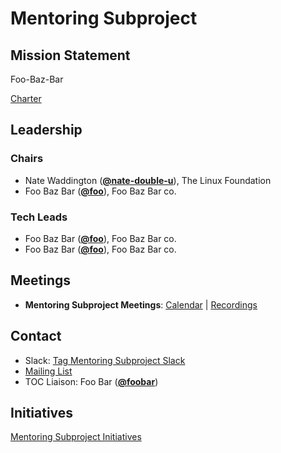 # Mentoring Subproject

## Mission Statement
Foo-Baz-Bar

[Charter](./charter.md)

## Leadership
### Chairs
- Nate Waddington (**[@nate-double-u](https://github.com/nate-double-u)**), The Linux Foundation
- Foo Baz Bar (**[@foo](https://github.com/foo)**), Foo Baz Bar co.
### Tech Leads
- Foo Baz Bar (**[@foo](https://github.com/foo)**), Foo Baz Bar co.
- Foo Baz Bar (**[@foo](https://github.com/foo)**), Foo Baz Bar co.

## Meetings
- **Mentoring Subproject Meetings**: [Calendar](https://zoom-lfx.platform.linuxfoundation.org/meetings/toc-mentoring-subproject?view=list) | [Recordings](https://www.youtube.com/playlist?foo)

## Contact
- Slack: [Tag Mentoring Subproject Slack](https://cloud-native.slack.com/archives/https://cloud-native.slack.com/archives/CGPK98JNQ)
- [Mailing List](https://lists.cncf.io/g/tag-cs-mentoring-wg)
- TOC Liaison: Foo Bar (**[@foobar](https://github.com/foobar)**)
## Initiatives
[Mentoring Subproject Initiatives](https://github.com/cncf/toc/issues?q=label%3Atoc%2Fmentoring-subproject-initiative)